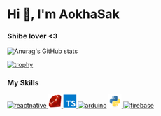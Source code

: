 <h1 align="left">Hi 👋, I'm AokhaSak</h1>
<h3 align="left">Shibe lover <3</h3>
  
  ![Anurag's GitHub stats](https://github-readme-stats.vercel.app/api?username=AokhaSak&show_icons=true&theme=radical)

  
 [![trophy](https://github-profile-trophy.vercel.app/?username=AokhaSak&theme=onedark)](https://github.com/ryo-ma/github-profile-trophy)

  <h3>My Skills</h3>
<p align="left">
    <a href="https://reactnative.dev/" target="_blank"><img src="https://reactnative.dev/img/header_logo.svg" alt="reactnative" width="30" height="30" /> </a>
    <a href="https://www.ruby-lang.org/en/" target="_blank"> <img src="https://raw.githubusercontent.com/devicons/devicon/master/icons/ruby/ruby-original.svg" alt="ruby" width="30" height="30" /> </a>
    <a href="https://www.typescriptlang.org/" target="_blank"> <img src="https://raw.githubusercontent.com/devicons/devicon/master/icons/typescript/typescript-original.svg" alt="typescript" width="30" height="30" /> </a>
    <a href="https://www.arduino.cc/" target="_blank"><img src="https://cdn.worldvectorlogo.com/logos/arduino-1.svg" alt="arduino" width="30" height="30" /></a>
    <a href="https://www.python.org" target="_blank"> <img src="https://raw.githubusercontent.com/devicons/devicon/master/icons/python/python-original.svg" alt="python" width="30" height="30" /> </a>
    <a href="https://firebase.google.com/" target="_blank"> <img src="https://www.vectorlogo.zone/logos/firebase/firebase-icon.svg" alt="firebase" width="30" height="30" /> </a>
</p>
